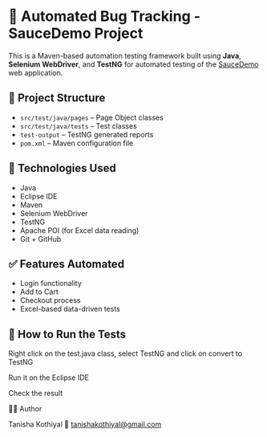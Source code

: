 # 🐞 Automated Bug Tracking - SauceDemo Project

This is a Maven-based automation testing framework built using **Java**, **Selenium WebDriver**, and **TestNG** for automated testing of the [SauceDemo](https://www.saucedemo.com/) web application.


## 📂 Project Structure

- `src/test/java/pages` – Page Object classes
- `src/test/java/tests` – Test classes
- `test-output` – TestNG generated reports
- `pom.xml` – Maven configuration file

## 🚀 Technologies Used

- Java
- Eclipse IDE
- Maven
- Selenium WebDriver
- TestNG
- Apache POI (for Excel data reading)
- Git + GitHub

## ✅ Features Automated

- Login functionality
- Add to Cart
- Checkout process 
- Excel-based data-driven tests 

## 🧪 How to Run the Tests

Right click on the test.java class, select TestNG and click on convert to TestNG

Run it on the Eclipse IDE

Check the result 

👩‍💻 Author

Tanisha Kothiyal
📧 tanishakothiyal@gmail.com

